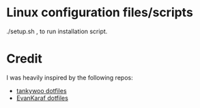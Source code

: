 # Linux configuration files/scripts

./setup.sh , to run installation script.

# Credit

I was heavily inspired by the following repos:
* [tankywoo dotfiles](https://github.com/tankywoo/dotfiles)
* [EvanKaraf dotfiles](https://github.com/EvanKaraf/dotfiles)
